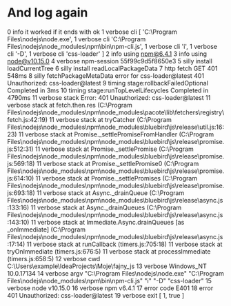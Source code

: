 # And log again

0 info it worked if it ends with ok 1 verbose cli [ 'C:\Program Files\nodejs\node.exe', 1 verbose cli 'C:\Program Files\nodejs\node_modules\npm\bin\npm-cli.js', 1 verbose cli 'i', 1 verbose cli '-D', 1 verbose cli 'css-loader' ] 2 info using npm@6.4.1 3 info using node@v10.15.0 4 verbose npm-session 55f99c9d5f8650e3 5 silly install loadCurrentTree 6 silly install readLocalPackageData 7 http fetch GET 401 548ms 8 silly fetchPackageMetaData error for css-loader@latest 401 Unauthorized: css-loader@latest 9 timing stage:rollbackFailedOptional Completed in 3ms 10 timing stage:runTopLevelLifecycles Completed in 4790ms 11 verbose stack Error: 401 Unauthorized: css-loader@latest 11 verbose stack at fetch.then.res (C:\Program Files\nodejs\node_modules\npm\node_modules\pacote\lib\fetchers\registry\fetch.js:42:19) 11 verbose stack at tryCatcher (C:\Program Files\nodejs\node_modules\npm\node_modules\bluebird\js\release\util.js:16:23) 11 verbose stack at Promise._settlePromiseFromHandler (C:\Program Files\nodejs\node_modules\npm\node_modules\bluebird\js\release\promise.js:512:31) 11 verbose stack at Promise._settlePromise (C:\Program Files\nodejs\node_modules\npm\node_modules\bluebird\js\release\promise.js:569:18) 11 verbose stack at Promise._settlePromise0 (C:\Program Files\nodejs\node_modules\npm\node_modules\bluebird\js\release\promise.js:614:10) 11 verbose stack at Promise._settlePromises (C:\Program Files\nodejs\node_modules\npm\node_modules\bluebird\js\release\promise.js:693:18) 11 verbose stack at Async._drainQueue (C:\Program Files\nodejs\node_modules\npm\node_modules\bluebird\js\release\async.js:133:16) 11 verbose stack at Async._drainQueues (C:\Program Files\nodejs\node_modules\npm\node_modules\bluebird\js\release\async.js:143:10) 11 verbose stack at Immediate.Async.drainQueues [as _onImmediate] (C:\Program Files\nodejs\node_modules\npm\node_modules\bluebird\js\release\async.js:17:14) 11 verbose stack at runCallback (timers.js:705:18) 11 verbose stack at tryOnImmediate (timers.js:676:5) 11 verbose stack at processImmediate (timers.js:658:5) 12 verbose cwd C:\Users\example\IdeaProjects\Moje\fajny_js 13 verbose Windows_NT 10.0.17134 14 verbose argv "C:\Program Files\nodejs\node.exe" "C:\Program Files\nodejs\node_modules\npm\bin\npm-cli.js" "i" "-D" "css-loader" 15 verbose node v10.15.0 16 verbose npm v6.4.1 17 error code E401 18 error 401 Unauthorized: css-loader@latest 19 verbose exit [ 1, true ]
